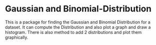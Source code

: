 # Gaussian and Binomial-Distribution
This is a package for finding the Gaussian and Binomial Distribution for a dataset. It can compute the Distribution and also plot a graph and draw a histogram. There is also method to add 2 distributions and plot them graphically.
